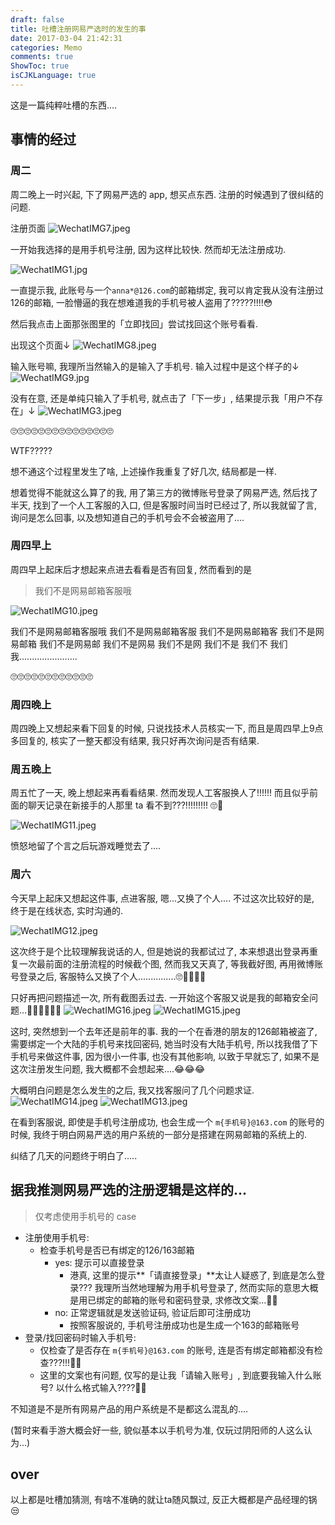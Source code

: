 ```yaml
---
draft: false
title: 吐槽注册网易严选时的发生的事
date: 2017-03-04 21:42:31
categories: Memo
comments: true
ShowToc: true
isCJKLanguage: true
---
```


这是一篇纯粹吐槽的东西....

## 事情的经过

### 周二
周二晚上一时兴起, 下了网易严选的 app, 想买点东西.
注册的时候遇到了很纠结的问题.

注册页面
![WechatIMG7.jpeg](../../assets/images/bc9cef094c64051986d3e1bbc93dd64e.jpg)

一开始我选择的是用手机号注册, 因为这样比较快.
然而却无法注册成功.

![WechatIMG1.jpg](../../assets/images/c6787c735a3f901bbaf947440db07e79.jpg)

一直提示我, 此账号与一个`anna*@126.com`的邮箱绑定, 我可以肯定我从没有注册过126的邮箱, 一脸懵逼的我在想难道我的手机号被人盗用了?????!!!!😳

然后我点击上面那张图里的「立即找回」尝试找回这个账号看看.

出现这个页面↓
![WechatIMG8.jpeg](../../assets/images/4206ab69e5d1d7e52abf0aec52f0f3ce.jpg)

输入账号嘛, 我理所当然输入的是输入了手机号. 输入过程中是这个样子的↓
![WechatIMG9.jpg](../../assets/images/5835b75a0403dddc8d140c5a027fc2a2.jpg)

没有在意, 还是单纯只输入了手机号, 就点击了「下一步」, 结果提示我「用户不存在」↓
![WechatIMG3.jpeg](../../assets/images/ee57927354c0c7b01ca9208aad96ad02.jpg)

🙄🙄🙄🙄🙄🙄🙄🙄🙄🙄🙄🙄🙄🙄🙄

WTF?????

想不通这个过程里发生了啥, 上述操作我重复了好几次, 结局都是一样.

想着觉得不能就这么算了的我, 用了第三方的微博账号登录了网易严选, 然后找了半天, 找到了一个人工客服的入口, 但是客服时间当时已经过了, 所以我就留了言, 询问是怎么回事, 以及想知道自己的手机号会不会被盗用了....

### 周四早上
周四早上起床后才想起来点进去看看是否有回复, 然而看到的是

> 我们不是网易邮箱客服哦

![WechatIMG10.jpeg](../../assets/images/826911b8d69657b033ba914aa7b53f06.jpg)

我们不是网易邮箱客服哦
我们不是网易邮箱客服
我们不是网易邮箱客
我们不是网易邮箱
我们不是网易邮
我们不是网易
我们不是网
我们不是
我们不
我们
我.......................

🙄🙄🙄🙄🙄🙄🙄🙄🙄🙄🙄🙄

### 周四晚上
周四晚上又想起来看下回复的时候, 只说找技术人员核实一下, 而且是周四早上9点多回复的, 核实了一整天都没有结果, 我只好再次询问是否有结果.

### 周五晚上
周五忙了一天, 晚上想起来再看看结果. 然而发现人工客服换人了!!!!!! 而且似乎前面的聊天记录在新接手的人那里 ta 看不到???!!!!!!!!! 🙄🔪

![WechatIMG11.jpeg](../../assets/images/a777be6d5160d98d5fb36310f6cb52d9.jpg)

愤怒地留了个言之后玩游戏睡觉去了....

### 周六
今天早上起床又想起这件事, 点进客服, 嗯...又换了个人....
不过这次比较好的是, 终于是在线状态, 实时沟通的.

![WechatIMG12.jpeg](../../assets/images/d9391a9132a3d76dcdecd62cb29dede0.jpg)

这次终于是个比较理解我说话的人, 但是她说的我都试过了, 本来想退出登录再重复一次最前面的注册流程的时候截个图, 然而我又天真了, 等我截好图, 再用微博账号登录之后, 客服特么又换了个人...............🙄🔪🔪🔪🔪

只好再把问题描述一次, 所有截图丢过去. 一开始这个客服又说是我的邮箱安全问题…💊💊💊💊💊💊
![WechatIMG16.jpeg](../../assets/images/b1044eca494206594aa8fa3d2aaa2e97.jpg)
![WechatIMG15.jpeg](../../assets/images/8740c2e4c5bd451fba2da50f8afdad56.jpg)

这时, 突然想到一个去年还是前年的事. 我的一个在香港的朋友的126邮箱被盗了, 需要绑定一个大陆的手机号来找回密码, 她当时没有大陆手机号, 所以找我借了下手机号来做这件事, 因为很小一件事, 也没有其他影响, 以致于早就忘了, 如果不是这次注册发生问题, 我大概都不会想起来....😂😂😂

大概明白问题是怎么发生的之后, 我又找客服问了几个问题求证.
![WechatIMG14.jpeg](../../assets/images/4e87a8bc0a4faa7e00606351321cee79.jpg)
![WechatIMG13.jpeg](../../assets/images/ceb38ac538744ea3757e804d1871afb8.jpg)

在看到客服说, 即使是手机号注册成功, 也会生成一个 `m{手机号}@163.com` 的账号的时候, 我终于明白网易严选的用户系统的一部分是搭建在网易邮箱的系统上的.

纠结了几天的问题终于明白了.....

## 据我推测网易严选的注册逻辑是这样的...

> 仅考虑使用手机号的 case

- 注册使用手机号:
  - 检查手机号是否已有绑定的126/163邮箱
    - yes: 提示可以直接登录
      - 港真, 这里的提示**「请直接登录」**太让人疑惑了, 到底是怎么登录??? 我理所当然地理解为用手机号登录了, 然而实际的意思大概是用已绑定的邮箱的账号和密码登录, 求修改文案...🔪💊
    - no: 正常逻辑就是发送验证码, 验证后即可注册成功
      - 按照客服说的, 手机号注册成功也是生成一个163的邮箱账号
- 登录/找回密码时输入手机号:
  - 仅检查了是否存在 `m{手机号}@163.com` 的账号, 连是否有绑定邮箱都没有检查???!!!🔪💊
  - 这里的文案也有问题, 仅写的是让我「请输入账号」, 到底要我输入什么账号? 以什么格式输入????🔪💊


不知道是不是所有网易产品的用户系统是不是都这么混乱的....

(暂时来看手游大概会好一些, 貌似基本以手机号为准, 仅玩过阴阳师的人这么认为...)

## over
以上都是吐槽加猜测, 有啥不准确的就让ta随风飘过, 反正大概都是产品经理的锅😒
